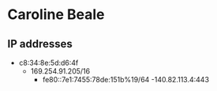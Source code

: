 # Caroline Beale
## IP addresses
  - c8:34:8e:5d:d6:4f
    - 169.254.91.205/16
      - fe80::7e1:7455:78de:151b%19/64
        -140.82.113.4:443
